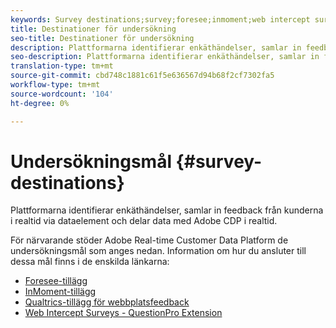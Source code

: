 ```yaml
---
keywords: Survey destinations;survey;foresee;inmoment;web intercept surveys;qualtrics
title: Destinationer för undersökning
seo-title: Destinationer för undersökning
description: Plattformarna identifierar enkäthändelser, samlar in feedback från kunderna i realtid via dataelement och delar data med Adobe CDP i realtid.
seo-description: Plattformarna identifierar enkäthändelser, samlar in feedback från kunderna i realtid via dataelement och delar data med Adobe CDP i realtid.
translation-type: tm+mt
source-git-commit: cbd748c1881c61f5e636567d94b68f2cf7302fa5
workflow-type: tm+mt
source-wordcount: '104'
ht-degree: 0%

---
```



# Undersökningsmål {#survey-destinations}

Plattformarna identifierar enkäthändelser, samlar in feedback från kunderna i realtid via dataelement och delar data med Adobe CDP i realtid.

För närvarande stöder Adobe Real-time Customer Data Platform de undersökningsmål som anges nedan. Information om hur du ansluter till dessa mål finns i de enskilda länkarna:

* [Foresee-tillägg](/help/rtcdp/destinations/foresee-extension.md)
* [InMoment-tillägg](/help/rtcdp/destinations/inmoment-extension.md)
* [Qualtrics-tillägg för webbplatsfeedback](qualtrics-extension.md)
* [Web Intercept Surveys - QuestionPro Extension](/help/rtcdp/destinations/web-intercept-surveys-extension.md)

